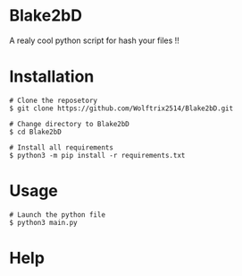 # Blake2bD
A realy cool python script for hash your files !!


# Installation
``` console
# Clone the reposetory
$ git clone https://github.com/Wolftrix2514/Blake2bD.git

# Change directory to Blake2bD
$ cd Blake2bD

# Install all requirements
$ python3 -m pip install -r requirements.txt
```

# Usage

``` console
# Launch the python file
$ python3 main.py
```

# Help 

